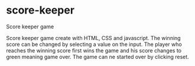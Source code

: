 # score-keeper
Score keeper game

Score keeper game create with HTML, CSS and javascript. The winning score can be changed by selecting a value on the input. The player who reaches the winning score first wins the game and his score changes to green meaning game over. The game can ne started over by clicking reset.
